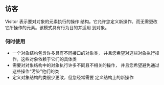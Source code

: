 ## 访客

Visitor 表示要对对象的元素执行的操作
结构。它允许您定义新操作，而无需更改
它所操作的元素。该模式具有行为目的并适用
到对象。

### 何时使用

* 一个对象结构包含许多具有不同接口的对象类，
并且您希望对这些对象执行操作，这些对象依赖于它们的具体类
* 需要对对象结构中的对象执行许多不同且不相关的操作，
并且您希望避免通过这些操作“污染”他们的类
* 定义对象结构的类很少更改，但您经常需要
定义结构上的新操作